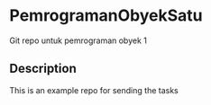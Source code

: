 # PemrogramanObyekSatu
Git repo untuk pemrograman obyek 1

## Description
This is an example repo for sending the tasks
